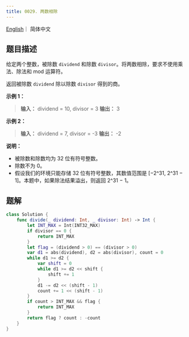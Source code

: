 ```yaml
---
title: 0029. 两数相除
---
```


[English](leetcode/0029-en)｜ 简体中文



##  题目描述

给定两个整数，被除数 `dividend` 和除数 `divisor`。将两数相除，要求不使用乘法、除法和 mod 运算符。

返回被除数 `dividend` 除以除数 `divisor` 得到的商。

**示例 1：**

>**输入：** dividend = 10, divisor = 3
>**输出：** 3

**示例 2：**

>**输入：** dividend = 7, divisor = -3
>**输出：** -2

**说明：**

- 被除数和除数均为 32 位有符号整数。
- 除数不为 0。
- 假设我们的环境只能存储 32 位有符号整数，其数值范围是 [−2^31,  2^31 − 1]。本题中，如果除法结果溢出，则返回 2^31 − 1。



## 题解

```swift
class Solution {
    func divide(_ dividend: Int, _ divisor: Int) -> Int {
        let INT_MAX = Int(INT32_MAX)
        if divisor == 0 {
            return INT_MAX
        }
        let flag = (dividend > 0) == (divisor > 0)
        var d1 = abs(dividend), d2 = abs(divisor), count = 0
        while d1 >= d2 {
            var shift = 0
            while d1 >= d2 << shift {
                shift += 1
            }
            d1 -= d2 << (shift - 1)
            count += 1 << (shift - 1)
        }
        if count > INT_MAX && flag {
            return INT_MAX
        }
        return flag ? count : -count
    }
}
```

